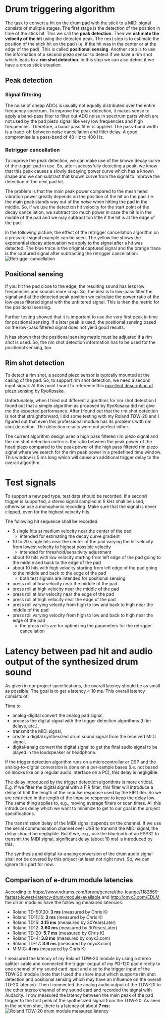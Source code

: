 # Drum triggering algorithm

The task to convert a hit on the drum pad with the stick to a MIDI signal consists of mulitple stages.
The first stage is the detection of the position in time of the stick hit. This we call the
__peak detection__. Then we __estimate the velocity of the hit__ using the detected peak. The next
step is to estimate the position of the stick hit on the pad (i.e. if the hit was in the center or
at the edge of the pad). This is called __positional sensing__. Another step is to use the information
of a second piezo sensor to detect if we have a rim shot which leads to a __rim shot detection__. In
this step we can also detect if we have a cross stick situation.

## Peak detection

### Signal filtering

The noise of cheap ADCs is usually not equally distributed over the entire frequency spectrum. To
improve the peak detection, it makes sense to apply a band-pass filter to filter out ADC noise in
spectrum parts which are not used by the pad piezo signal like very low frequencies and high
frequencies. Therefore, a band-pass filter is applied. The pass-band width is a trade-off between
noise cancellation and filter delay. A good compromise is a pass-band of 40 Hz to 400 Hz.

### Retrigger cancellation

To improve the peak detection, we can make use of the known decay curve of the trigger pad in use.
So, after successfully detecting a peak, we know that this peak causes a slowly decaying power
curve which has a known shape and we can subtract that known curve from the signal to improve the
detection of the next pad hit.

The problem is that the main peak power compared to the mesh head vibration power greatly depends
on the position of the hit on the pad. I.e. the main peak stands way out of the _noise_ when hitting
the pad in the middle. So, if we use the detection hit velocity for the start point of the decay
cancellation, we subtract too much power in case the hit is in the middle of the pad and we may
subtract too little if the hit is at the edge of the pad.

In the following picture, the effect of the retrigger cancellation algorithm on a press roll signal
example can be seen. The yellow line shows the exponential decay attenuation we apply to the signal
after a hit was detected. The blue trace is the original captured signal and the orange trace is
the captured signal after subtracting the retrigger cancellation:
<br/>![Retrigger cancellation](images/retriggercancellation.jpg)

## Positional sensing

If you hit the pad close to the edge, the resulting sound has less low frequencies
and sounds more crisp. So, the idea is to low-pass filter the signal and at the detected peak position we
calculate the power ratio of the low-pass filtered signal with the unfiltered signal. This is then
the metric for the positional sensing.

Further testing showed that it is important to use the very first peak in time for positional sensing. If
a later peak is used, the positional sensing based on the low-pass filtered signal does not yield
good results.

It has shown that the positional sensing metric must be adjusted if a rim shot is used. So, the
rim shot detection information has to be used for the positional sensing, too.

## Rim shot detection

To detect a rim shot, a second piezo sensor is typically mounted at the casing of the pad. So, to
support rim shot detection, we need a second input signal. At this point I want to reference this
[excellent description of piezo sensing](https://github.com/RyoKosaka/HelloDrum-arduino-Library/blob/master/docs/sensing.md)
by [RyoKosaka](https://github.com/RyoKosaka).

Unfortunately, when I tried out different algorithms for rim shot detection I found out that a simple
algorithm as proposed by RyoKosaka did not give me the expected performance. After I found out that
the rim shot detection is not that straightforward, I did some testing with my Roland TDW-20 and I
figured out that even this professional module has its problems with rim shot detection. The
detection results were not perfect either.

The current algorithm design uses a high pass filtered rim piezo signal and the rim shot detection
metric is the ratio between the peak power of the head piezo compared to the peak power of the high
pass filtered rim piezo signal where we search for the rim peak power in a predefined time window.
This window is 5 ms long which will cause an additional trigger delay to the overall algorithm.


# Test signals

To support a new pad type, test data should be recorded. If a second trigger is supported, a
stereo signal sampled at 8 kHz shall be used, otherwise use a monophonic recording. Make sure
that the signal is never clipped, even for the highest velocity hits.

The following hit sequence shall be recorded:

- 5 single hits at medium velocity near the center of the pad
  - intended for estimating the decay curve gradient
- 10 to 20 single hits near the center of the pad varying the hit velocity from lowest velocity
  to highest possible velocity
  - intended for threshold/sensitivity adjustment
- about 10 hits with low velocity starting from left edge of the pad going to the middle and
  back to the edge of the pad
- about 10 hits with high velocity starting from left edge of the pad going to the middle and
  back to the edge of the pad
  - both test signals are intended for positional sensing
- press roll at low velocity near the middle of the pad
- press roll at high velocity near the middle of the pad
- press roll at low velocity near the edge of the pad
- press roll at high velocity near the edge of the pad
- press roll varying velocity from high to low and back to high near the middle of the pad
- press roll varying velocity from high to low and back to high near the edge of the pad
  - the press rolls are for optimizing the parameters for the retrigger cancellation


# Latency between pad hit and audio output of the synthesized drum sound

As given in our project specifications, the overall latency should be as small as possible.
The goal is to get a latency < 10 ms. This overall latency consists of:

Time to

- analog-digital convert the analog pad signal,
- process the digital signal with the trigger detection algorithms (filter delays, etc.),
- transmit the MIDI signal,
- create a digital synthesized drum sound signal from the received MIDI signal,
- digital-analg convert the digital signal to get the final audio signal to be played in the loudspeaker or headphone.

If the trigger detection algorithm runs on a microcontroller or DSP and the analog-to-digital conversion
is done on a per-sample bases (i.e. not based on blocks like on a regular audio interface on a PC), this
delay is negligible.

The delay introduced by the trigger detection algorithms is more critical. E.g. if we filter the digital
signal with a FIR filter, this filter will introduce a delay of half the length of the impulse response
used by the FIR filter. So we are restricted in the length of the impulse response to keep the delay low.
The same thing applies to, e.g., moving average filters or scan times. All this introduces delay which we
want to minimize to get to our goal in the project specifications.

The transmission delay of the MIDI signal depends on the channel. If we use the serial communication channel
over USB to transmit the MIDI signal, the delay should be negligible. But if we, e.g., use the bluetooth
of an ESP32 to transmit the MIDI signal, significant delay (about 10 ms) is introduced by this.

The synthesis and digital-to-analog conversion of the drum audio signal shall not be covered by this
project (at least not right now). So, we can ignore this part for now.

## Comparison of e-drum module latencies

According to https://www.vdrums.com/forum/general/the-lounge/1182869-fastest-lowest-latency-drum-module-available and http://onyx3.com/EDLM, the drum modules have the following measured latencies:

- Roland TD-50\30: **3 ms**    (measured by Chris K)
- Roland TD11\15:  **3 ms**    (measured by Chris K)
- Roland TD15:     **3.15 ms** (measured by 30YearsLater)
- Roland TD12:     **3.60 ms** (measured by 30YearsLater)
- Roland TD-20:    **5.7 ms**  (measured by Chris K)
- Roland TD-4:     **3.8 ms**  (measured by onyx3.com)
- Roland TD-17:    **3.6 ms**  (measured by onyx3.com)
- MIMIC:           **4 ms**    (measured by Chris K)

I measured the latency of my Roland TDW-20 module by using a stereo splitter cable and connected the
trigger output of my PD-120 pad directly to one channel of my sound card input and also to the trigger
input of the TDW-20 module (note that I used the snare input which supports rim shot detection and
positional sensing which may have an influence on the overall TD-20 latency).
Then I connected the analog audio output of the TDW-20 to the other stereo channel of
my sound card and recorded the signal with Audacity. I now measured the latency between the main
peak of the pad trigger to the first peak of the synthesized signal from the TDW-20. As seen in the
screen shot, there is a latency of about **7 ms**:
<br/>![Roland TDW-20 drum module measured latency](images/roland_td20_latency.jpg)


